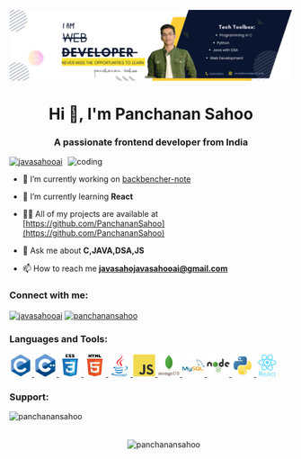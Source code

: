 ![logo](https://github.com/panchanansahoo/PanchananSahoo/blob/main/7029229392%20(1).png)
<h1 align="center">Hi 👋, I'm Panchanan Sahoo</h1>
<h3 align="center">A passionate frontend developer from India</h3>
<img  align="right" alt="coding"width=400" src"https://user-images.githubusercontent.com/55389276/140866485-8fb1c876-9a8f-4d6a-98dc-08c4981eaf70.gif">

<p align="left"> <a href="https://twitter.com/javasahooai" target="blank"><img src="https://img.shields.io/twitter/follow/javasahooai?logo=twitter&style=for-the-badge" alt="javasahooai" /></a> </p>

- 🔭 I’m currently working on [backbencher-note](https://backbencher-note.netlify.app/)

- 🌱 I’m currently learning **React**

- 👨‍💻 All of my projects are available at [https://github.com/PanchananSahoo](https://github.com/PanchananSahoo)

- 💬 Ask me about **C,JAVA,DSA,JS**

- 📫 How to reach me **javasahojavasahooai@gmail.com**

<h3 align="left">Connect with me:</h3>
<p align="left">
<a href="https://twitter.com/javasahooai" target="blank"><img align="center" src="https://raw.githubusercontent.com/rahuldkjain/github-profile-readme-generator/master/src/images/icons/Social/twitter.svg" alt="javasahooai" height="30" width="40" /></a>
<a href="https://linkedin.com/in/panchanansahoo" target="blank"><img align="center" src="https://raw.githubusercontent.com/rahuldkjain/github-profile-readme-generator/master/src/images/icons/Social/linked-in-alt.svg" alt="panchanansahoo" height="30" width="40" /></a>
</p>

<h3 align="left">Languages and Tools:</h3>
<p align="left"> <a href="https://www.cprogramming.com/" target="_blank" rel="noreferrer"> <img src="https://raw.githubusercontent.com/devicons/devicon/master/icons/c/c-original.svg" alt="c" width="40" height="40"/> </a> <a href="https://www.w3schools.com/cpp/" target="_blank" rel="noreferrer"> <img src="https://raw.githubusercontent.com/devicons/devicon/master/icons/cplusplus/cplusplus-original.svg" alt="cplusplus" width="40" height="40"/> </a> <a href="https://www.w3schools.com/css/" target="_blank" rel="noreferrer"> <img src="https://raw.githubusercontent.com/devicons/devicon/master/icons/css3/css3-original-wordmark.svg" alt="css3" width="40" height="40"/> </a> <a href="https://www.w3.org/html/" target="_blank" rel="noreferrer"> <img src="https://raw.githubusercontent.com/devicons/devicon/master/icons/html5/html5-original-wordmark.svg" alt="html5" width="40" height="40"/> </a> <a href="https://www.java.com" target="_blank" rel="noreferrer"> <img src="https://raw.githubusercontent.com/devicons/devicon/master/icons/java/java-original.svg" alt="java" width="40" height="40"/> </a> <a href="https://developer.mozilla.org/en-US/docs/Web/JavaScript" target="_blank" rel="noreferrer"> <img src="https://raw.githubusercontent.com/devicons/devicon/master/icons/javascript/javascript-original.svg" alt="javascript" width="40" height="40"/> </a> <a href="https://www.mongodb.com/" target="_blank" rel="noreferrer"> <img src="https://raw.githubusercontent.com/devicons/devicon/master/icons/mongodb/mongodb-original-wordmark.svg" alt="mongodb" width="40" height="40"/> </a> <a href="https://www.mysql.com/" target="_blank" rel="noreferrer"> <img src="https://raw.githubusercontent.com/devicons/devicon/master/icons/mysql/mysql-original-wordmark.svg" alt="mysql" width="40" height="40"/> </a> <a href="https://nodejs.org" target="_blank" rel="noreferrer"> <img src="https://raw.githubusercontent.com/devicons/devicon/master/icons/nodejs/nodejs-original-wordmark.svg" alt="nodejs" width="40" height="40"/> </a> <a href="https://www.python.org" target="_blank" rel="noreferrer"> <img src="https://raw.githubusercontent.com/devicons/devicon/master/icons/python/python-original.svg" alt="python" width="40" height="40"/> </a> <a href="https://reactjs.org/" target="_blank" rel="noreferrer"> <img src="https://raw.githubusercontent.com/devicons/devicon/master/icons/react/react-original-wordmark.svg" alt="react" width="40" height="40"/> </a> </p>

<h3 align="left">Support:</h3>
<p><a href="https://ko-fi.com/panchanansahoo"> <img align="left" src="https://cdn.ko-fi.com/cdn/kofi3.png?v=3" height="50" width="210" alt="panchanansahoo" /></a></p><br><br>

<p><img align="center" src="https://github-readme-stats.vercel.app/api/top-langs?username=panchanansahoo&show_icons=true&locale=en&layout=compact" alt="panchanansahoo" /></p>
